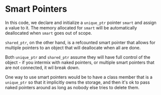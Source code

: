 # Smart Pointers

In this code, we declare and initialize a `unique_ptr` pointer `smart` and assign a value to it. The memory allocated for `smart` will be automatically deallocated when `smart` goes out of scope. 

`shared_ptr`, on the other hand, is a refcounted smart pointer that allows for multiple pointers to an object that will deallocate when all are done.

Both `unique_ptr` and `shared_ptr` assume they will have full control of the object - if you intermix with naked pointers, or multiple smart pointers that are not connected, it wil break down.

One way to use smart pointers would be to have a class member that is a `unique_ptr` so that it implicitly owns the storage, and then it's ok to pass naked pointers around as long as nobody else tries to delete them.
